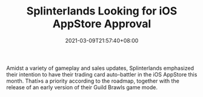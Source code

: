 ﻿---
title: "Splinterlands Looking for iOS AppStore Approval"
date: 2021-03-09T21:57:40+08:00
lastmod: 2021-03-09T16:45:40+08:00
draft: false
authors: ["Evan"]
description: "Amidst a variety of gameplay and sales updates, Splinterlands emphasized their intention to have their trading card auto-battler in the iOS AppStore this month. Thatí»s a priority according to the roadmap, together with the release of an early version of their Guild Brawls game mode."
featuredImage: "splinterlands-looking-for-ios-appstore-approval.png"
tags: ["Strategy Games","Play to Earn"]
categories: ["news"]
news: ["Strategy Games"]
weight: 
lightgallery: true
pinned: false
recommend: false
recommend1: false
---

Amidst a variety of gameplay and sales updates, Splinterlands emphasized their intention to have their trading card auto-battler in the iOS AppStore this month. Thatí»s a priority according to the roadmap, together with the release of an early version of their Guild Brawls game mode.

<!--more-->

